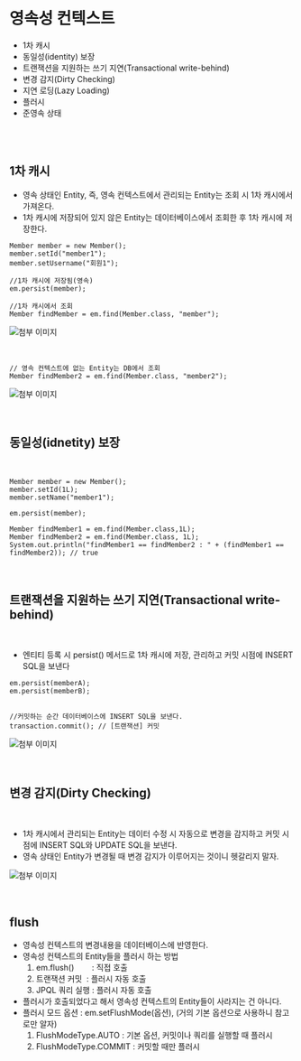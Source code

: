 
# 영속성 컨텍스트

- 1차 캐시
- 동일성(identity) 보장
- 트랜잭션을 지원하는 쓰기 지연(Transactional write-behind)
- 변경 감지(Dirty Checking)
- 지연 로딩(Lazy Loading)
- 플러시
- 준영속 상태

<br/>
<br/>

## 1차 캐시

- 영속 상태인 Entity, 즉, 영속 컨텍스트에서 관리되는 Entity는 조회 시 1차 캐시에서 가져온다.
- 1차 캐시에 저장되어 있지 않은 Entity는 데이터베이스에서 조회한 후 1차 캐시에 저장한다.

```
Member member = new Member();
member.setId("member1");
member.setUsername("회원1");

//1차 캐시에 저장됨(영속)
em.persist(member);

//1차 캐시에서 조회
Member findMember = em.find(Member.class, "member");
```

![첨부 이미지](https://file-upload-store-jdd.s3.ap-northeast-2.amazonaws.com/jpa1%EC%B0%A8%EC%BA%90%EC%8B%9C.png)

<br/>

```
// 영속 컨텍스트에 없는 Entity는 DB에서 조회
Member findMember2 = em.find(Member.class, "member2");
```
![첨부 이미지](https://file-upload-store-jdd.s3.ap-northeast-2.amazonaws.com/jpa1%EC%B0%A8%EC%BA%90%EC%8B%9C2.png)


<br/>


## 동일성(idnetity) 보장

<br/>


```
Member member = new Member();
member.setId(1L);
member.setName("member1");

em.persist(member);

Member findMember1 = em.find(Member.class,1L);
Member findMember2 = em.find(Member.class, 1L);
System.out.println("findMember1 == findMember2 : " + (findMember1 == findMember2)); // true
```

<br/>

## 트랜잭션을 지원하는 쓰기 지연(Transactional write-behind)
<br/>

- 엔티티 등록 시 persist() 메서드로 1차 캐시에 저장, 관리하고 커밋 시점에 INSERT SQL을 보낸다

```
em.persist(memberA);
em.persist(memberB);


//커밋하는 순간 데이터베이스에 INSERT SQL을 보낸다.
transaction.commit(); // [트랜잭션] 커밋
```
![첨부 이미지](https://file-upload-store-jdd.s3.ap-northeast-2.amazonaws.com/%EC%93%B0%EA%B8%B0%EC%A7%80%EC%97%B0.JPG)

<br/>


## 변경 감지(Dirty Checking)
<br/>

- 1차 캐시에서 관리되는 Entity는 데이터 수정 시 자동으로 변경을 감지하고 커밋 시점에 INSERT SQL와 UPDATE SQL을 보낸다.
- 영속 상태인 Entity가 변경될 때 변경 감지가 이루어지는 것이니 헷갈리지 말자.

![첨부 이미지](https://file-upload-store-jdd.s3.ap-northeast-2.amazonaws.com/%EB%B3%80%EA%B2%BD%EA%B0%90%EC%A7%80.png)

<br/>

## flush

- 영속성 컨텍스트의 변경내용을 데이터베이스에 반영한다.
- 영속성 컨텍스트의 Entity들을 플러시 하는 방법 
    1. em.flush()        : 직접 호출       
    2. 트랜잭션 커밋  : 플러시 자동 호출        
    3. JPQL 쿼리 실행 : 플러시 자동 호출
- 플러시가 호출되었다고 해서 영속성 컨텍스트의 Entity들이 사라지는 건 아니다.
- 플러시 모드 옵션 : em.setFlushMode(옵션), (거의 기본 옵션으로 사용하니 참고로만 알자)
    1. FlushModeType.AUTO : 기본 옵션, 커밋이나 쿼리를 실행할 때 플러시
    2. FlushModeType.COMMIT : 커밋할 때만 플러시

